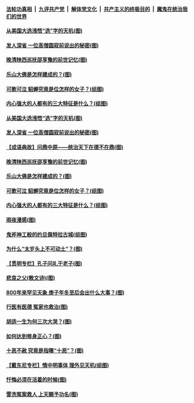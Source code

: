 

####  [法轮功真相](../../../../basic/blob/master/README.md?t=12100902) &nbsp;|&nbsp; [九评共产党](../../../../9ping.md/blob/master/README.md?t=12100902) &nbsp;|&nbsp; [解体党文化](../../../../jtdwh.md/blob/master/README.md?t=12100902)  &nbsp;|&nbsp; [共产主义的终极目的](../../../../gczydzjmd.md/blob/master/README.md?t=12100902) &nbsp;|&nbsp; [魔鬼在统治我们的世界](../../../../mgztzwmdsj.md/blob/master/README.md?t=12100902) 

#### [从美国大选浅悟“选”字的天机(图)](../pages/p7/954905.md?t=12100902) 

#### [发人深省 一位高僧圆寂前说出的秘密(图)](../pages/p7/954822.md?t=12100902) 

#### [晚清陕西巡抚邵享豫的前世记忆(图)](../pages/p7/954904.md?t=12100902) 

#### [乐山大佛是怎样建成的？(图)](../pages/p7/954819.md?t=12100902) 

#### [可歌可泣 貂蝉究竟是位怎样的女子？(组图)](../pages/p7/953166.md?t=12100902) 

#### [内心强大的人都有的三大特征是什么？(组图)](../pages/p7/954710.md?t=12100902) 

#### [从美国大选浅悟“选”字的天机(图)](../pages/p7/954905.md?t=12100902) 

#### [发人深省 一位高僧圆寂前说出的秘密(图)](../pages/p7/954822.md?t=12100902) 

#### [【成语典故】问鼎中原——统治天下在德不在鼎(图)](../pages/p7/955016.md?t=12100902) 

#### [晚清陕西巡抚邵享豫的前世记忆(图)](../pages/p7/954904.md?t=12100902) 

#### [乐山大佛是怎样建成的？(图)](../pages/p7/954819.md?t=12100902) 

#### [可歌可泣 貂蝉究竟是位怎样的女子？(组图)](../pages/p7/953166.md?t=12100902) 

#### [内心强大的人都有的三大特征是什么？(组图)](../pages/p7/954710.md?t=12100902) 

#### [雨夜漫感(图)](../pages/p7/954820.md?t=12100902) 

#### [鬼斧神工般的约旦佩特拉古城(组图)](../pages/p7/954894.md?t=12100902) 

#### [为什么“太岁头上不可动土”？(图)](../pages/p7/954832.md?t=12100902) 

#### [【贯明专栏】孔子问礼于老子(图)](../pages/p7/954703.md?t=12100902) 

#### [悲哀之父(散文诗)(图)](../pages/p7/954722.md?t=12100902) 

#### [800年来罕见天象 庚子年冬至后会出什么大事？(图)](../pages/p7/954821.md?t=12100902) 

#### [行医有医德 冤家也救治(图)](../pages/p7/954693.md?t=12100902) 

#### [胡适一生为何三次大哭？(图)](../pages/p7/954700.md?t=12100902) 

#### [如何达到修身正心？(图)](../pages/p7/954699.md?t=12100902) 

#### [十恶不赦 究竟是指哪“十恶”？(图)](../pages/p7/954661.md?t=12100902) 

#### [【戴东尼专栏】情中明事体 理外见天机(组图)](../pages/p7/949226.md?t=12100902) 

#### [忏悔必须在活着的时候(图)](../pages/p7/954598.md?t=12100902) 

#### [雪洗冤案救人 上天赐予功名(图)](../pages/p7/954590.md?t=12100902) 

